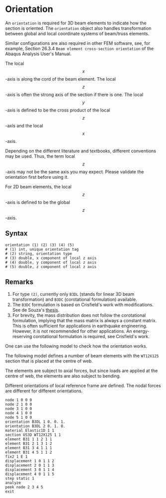 # Orientation

An `orientation` is required for 3D beam elements to indicate how the section is oriented. The `orientation` object also
handles transformation between global and local coordinate systems of beam/truss elements.

Similar configurations are also required in other FEM software, see,
for example, Section 26.3.4 `Beam element cross-section orientation` of the Abaqus Analysis User's Manual.

The local $$x$$-axis is along the cord of the beam element.
The local $$z$$-axis is often the strong axis of the section if there is one.
The local $$y$$-axis is defined to be the cross product of the local $$z$$-axis and the local $$x$$-axis.

Depending on the different literature and textbooks, different conventions may be used.
Thus, the term local $$z$$-axis may not be the same axis you may expect.
Please validate the orientation first before using it.

For 2D beam elements, the local $$z$$-axis is defined to be the global $$z$$-axis.

## Syntax

```
orientation (1) (2) (3) (4) (5)
# (1) int, unique orientation tag
# (2) string, orientation type
# (3) double, x component of local z axis
# (4) double, y component of local z axis
# (5) double, z component of local z axis
```

## Remarks

1. For type `(2)`, currently only `B3DL` (stands for linear 3D beam transformation) and `B3DC` (corotational
   formulation) available.
2. The `B3DC` formulation is based on Crisfield's work with modifications. See de Souza's
   [thesis](https://books.google.co.nz/books/about/Force_based_Finite_Element_for_Large_Dis.html?id=YZ5NAQAAMAAJ).
3. For brevity, the mass distribution does not follow the corotational formulation, implying that the mass matrix is
   always a constant matrix. This is often sufficient for applications in earthquake engineering. However, it is not
   recommended for other applications. An energy-reserving corotational formulation is required, see Crisfield's work.

One can use the following model to check how the orientation works.

The following model defines a number of beam elements with the `WT12X125` section that is placed at the centre of web.

The elements are subject to axial forces, but since loads are applied at the centre of web, the elements are also subject to bending.

Different orientations of local reference frame are defined. The nodal forces are different for different orientations.

```text
node 1 0 0 0
node 2 1 0 0
node 3 1 0 0
node 4 1 0 0
node 5 1 0 0
orientation B3DL 1 0. 0. 1.
orientation B3DL 2 0. 1. 0.
material Elastic1D 1 1
section US3D WT12X125 1 1
element B31 1 1 2 1 1
element B31 2 1 3 1 2
element B31 3 4 1 1 1
element B31 4 5 1 1 2
fix2 1 E 1
displacement 1 0 1 1 2
displacement 2 0 1 1 3
displacement 3 0 1 1 4
displacement 4 0 1 1 5
step static 1
analyze
peek node 2 3 4 5
exit
```
